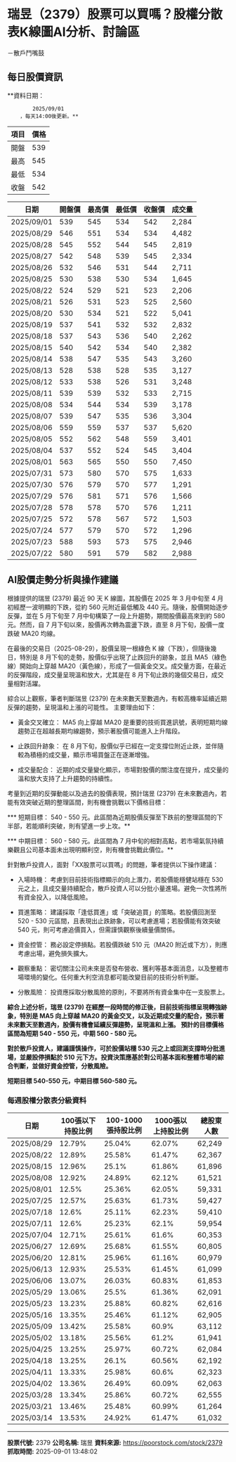 # 瑞昱（2379）股票可以買嗎？股權分散表K線圖AI分析、討論區
－散戶鬥嘴鼓

## 每日股價資訊

**資料日期：
        
            2025/09/01
        ，每天14:00後更新。**

| 項目 | 價格 |
|------|------|
| 開盤 | 539 |
| 最高 | 545 |
| 最低 | 534 |
| 收盤 | 542 |

| 日期 | 開盤價 | 最高價 | 最低價 | 收盤價 | 成交量 |
|------|--------|--------|--------|--------|--------|
| 2025/09/01 | 539 | 545 | 534 | 542 | 2,284 |
| 2025/08/29 | 546 | 551 | 534 | 534 | 4,482 |
| 2025/08/28 | 545 | 552 | 544 | 545 | 2,819 |
| 2025/08/27 | 542 | 548 | 539 | 545 | 2,334 |
| 2025/08/26 | 532 | 546 | 531 | 544 | 2,711 |
| 2025/08/25 | 530 | 538 | 530 | 534 | 1,645 |
| 2025/08/22 | 524 | 529 | 521 | 523 | 2,206 |
| 2025/08/21 | 526 | 531 | 523 | 525 | 2,560 |
| 2025/08/20 | 530 | 534 | 521 | 522 | 5,041 |
| 2025/08/19 | 537 | 541 | 532 | 532 | 2,832 |
| 2025/08/18 | 537 | 543 | 536 | 540 | 2,262 |
| 2025/08/15 | 540 | 542 | 534 | 540 | 2,382 |
| 2025/08/14 | 538 | 547 | 535 | 543 | 3,260 |
| 2025/08/13 | 528 | 538 | 528 | 535 | 3,127 |
| 2025/08/12 | 533 | 538 | 526 | 531 | 3,248 |
| 2025/08/11 | 539 | 539 | 532 | 533 | 2,715 |
| 2025/08/08 | 534 | 544 | 534 | 539 | 3,178 |
| 2025/08/07 | 539 | 547 | 535 | 536 | 3,304 |
| 2025/08/06 | 559 | 559 | 537 | 537 | 5,620 |
| 2025/08/05 | 552 | 562 | 548 | 559 | 3,401 |
| 2025/08/04 | 537 | 552 | 524 | 545 | 3,404 |
| 2025/08/01 | 563 | 565 | 550 | 550 | 7,450 |
| 2025/07/31 | 573 | 580 | 570 | 575 | 1,633 |
| 2025/07/30 | 576 | 579 | 570 | 577 | 1,291 |
| 2025/07/29 | 576 | 581 | 571 | 576 | 1,566 |
| 2025/07/28 | 578 | 578 | 570 | 576 | 1,211 |
| 2025/07/25 | 572 | 578 | 567 | 572 | 1,503 |
| 2025/07/24 | 577 | 579 | 570 | 572 | 1,296 |
| 2025/07/23 | 588 | 593 | 573 | 575 | 2,946 |
| 2025/07/22 | 580 | 591 | 579 | 582 | 2,988 |

## AI股價走勢分析與操作建議

根據提供的瑞昱 (2379) 最近 90 天 K 線圖，其股價在 2025 年 3 月中旬至 4 月初經歷一波明顯的下跌，從約 560 元附近最低觸及 440 元。隨後，股價開始逐步反彈，並在 5 月下旬至 7 月中旬構築了一段上升趨勢，期間股價最高來到約 580 元。然而，自 7 月下旬以來，股價再次轉為震盪下跌，直至 8 月下旬，股價一度跌破 MA20 均線。

在最後的交易日（2025-08-29），股價呈現一根綠色 K 線（下跌），但隨後幾日，特別是 8 月下旬的走勢，股價似乎出現了止跌回升的跡象，並且 MA5（綠色線）開始向上穿越 MA20（黃色線），形成了一個黃金交叉。成交量方面，在最近的反彈階段，成交量呈現溫和放大，尤其是在 8 月下旬止跌的幾個交易日，成交量相對活躍。

綜合以上觀察，筆者判斷瑞昱 (2379) 在未來數天至數週內，有較高機率延續近期反彈的趨勢，呈現溫和上漲的可能性。 主要理由如下：

*   黃金交叉確立： MA5 向上穿越 MA20 是重要的技術買進訊號，表明短期均線趨勢正在超越長期均線趨勢，預示著股價可能進入上升階段。

*   止跌回升跡象： 在 8 月下旬，股價似乎已經在一定支撐位附近止跌，並伴隨較為積極的成交量，顯示市場買盤正在逐漸增強。

*   成交量配合： 近期的成交量變化顯示，市場對股價的關注度在提升，成交量的溫和放大支持了上升趨勢的持續性。

考量到近期的反彈動能以及過去的股價表現，預計瑞昱 (2379) 在未來數週內，若能有效突破近期的整理區間，則有機會挑戰以下價格目標：

***   短期目標： 540 - 550 元。此區間為近期股價反彈至下跌前的整理區間的下半部，若能順利突破，則有望進一步上攻。**

***   中期目標： 560 - 580 元。此區間為 7 月中旬的相對高點，若市場氣氛持續樂觀且公司基本面未出現明顯利空，則有機會挑戰此價位。**

針對散戶投資人，面對「XX股票可以買嗎」的問題，筆者提供以下操作建議：

*   入場時機： 考慮到目前技術指標顯示的向上潛力，若股價能穩健站穩在 530 元之上，且成交量持續配合，散戶投資人可以分批小量進場。避免一次性將所有資金投入，以降低風險。

*   買進策略： 建議採取「逢低買進」或「突破追買」的策略。若股價回測至 520 - 530 元區間，且表現出止跌跡象，可以考慮進場；若股價能有效突破 540 元，則可考慮追價買入，但需謹慎觀察後續量價關係。

*   資金控管： 務必設定停損點。若股價跌破 510 元（MA20 附近或下方），則應考慮出場，避免損失擴大。

*   觀察重點： 密切關注公司未來是否發布營收、獲利等基本面消息，以及整體市場環境的變化。任何重大利空消息都可能改變目前的技術分析判斷。

*   分散風險： 投資應採取分散風險的原則，不要將所有資金集中在一支股票上。

**綜合上述分析，瑞昱 (2379) 在經歷一段時間的修正後，目前技術指標呈現轉強跡象，特別是 MA5 向上穿越 MA20 的黃金交叉，以及近期成交量的配合，預示著未來數天至數週內，股價有機會延續反彈趨勢，呈現溫和上漲。 預計的目標價格區間為短期 540 - 550 元，中期 560 - 580 元。**

**對於散戶投資人，建議謹慎操作，可於股價站穩 530 元之上或回測支撐時分批進場，並嚴設停損點於 510 元下方。投資決策應基於對公司基本面和整體市場的綜合判斷，並做好資金控管，分散風險。**

**短期目標 540-550 元，中期目標 560-580 元。**

### 每週股權分散表分級資料

| 日期 | 100張以下持股比例 | 100-1000張持股比例 | 1000張以上持股比例 | 總股東人數 |
|------|-------------------|--------------------|--------------------|----------|
| 2025/08/29 | 12.79% | 25.04% | 62.07% | 62,249 |
| 2025/08/22 | 12.89% | 25.58% | 61.47% | 62,367 |
| 2025/08/15 | 12.96% | 25.1% | 61.86% | 61,896 |
| 2025/08/08 | 12.92% | 24.89% | 62.12% | 61,521 |
| 2025/08/01 | 12.5% | 25.36% | 62.05% | 59,331 |
| 2025/07/25 | 12.57% | 25.63% | 61.73% | 59,427 |
| 2025/07/18 | 12.6% | 25.11% | 62.23% | 59,410 |
| 2025/07/11 | 12.6% | 25.23% | 62.1% | 59,954 |
| 2025/07/04 | 12.71% | 25.61% | 61.6% | 60,353 |
| 2025/06/27 | 12.69% | 25.68% | 61.55% | 60,805 |
| 2025/06/20 | 12.81% | 25.96% | 61.16% | 60,979 |
| 2025/06/13 | 12.93% | 25.53% | 61.45% | 61,099 |
| 2025/06/06 | 13.07% | 26.03% | 60.83% | 61,853 |
| 2025/05/29 | 13.06% | 25.5% | 61.36% | 62,091 |
| 2025/05/23 | 13.23% | 25.88% | 60.82% | 62,616 |
| 2025/05/16 | 13.35% | 25.46% | 61.12% | 62,905 |
| 2025/05/09 | 13.42% | 25.58% | 60.9% | 63,112 |
| 2025/05/02 | 13.18% | 25.56% | 61.2% | 61,941 |
| 2025/04/25 | 13.25% | 25.97% | 60.72% | 62,084 |
| 2025/04/18 | 13.25% | 26.1% | 60.56% | 62,192 |
| 2025/04/11 | 13.33% | 25.98% | 60.6% | 62,323 |
| 2025/04/02 | 13.36% | 26.49% | 60.09% | 62,063 |
| 2025/03/28 | 13.34% | 25.86% | 60.72% | 62,555 |
| 2025/03/21 | 13.46% | 25.48% | 60.99% | 61,264 |
| 2025/03/14 | 13.53% | 24.92% | 61.47% | 61,032 |

---

**股票代號:** 2379
**公司名稱:** 瑞昱
**資料來源:** https://poorstock.com/stock/2379
**抓取時間:** 2025-09-01 13:48:02